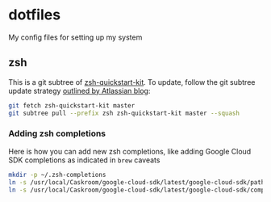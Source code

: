 # dotfiles
My config files for setting up my system

## zsh

This is a git subtree of [zsh-quickstart-kit](https://github.com/unixorn/zsh-quickstart-kit). To update, follow the git subtree update strategy [outlined by Atlassian blog](https://www.atlassian.com/git/tutorials/git-subtree):

```bash
git fetch zsh-quickstart-kit master
git subtree pull --prefix zsh zsh-quickstart-kit master --squash
```

### Adding zsh completions

Here is how you can add new zsh completions, like adding Google Cloud SDK completions as indicated in `brew` caveats

```bash
mkdir -p ~/.zsh-completions
ln -s /usr/local/Caskroom/google-cloud-sdk/latest/google-cloud-sdk/path.zsh.inc ~/.zsh-completions/path.zsh.inc
ln -s /usr/local/Caskroom/google-cloud-sdk/latest/google-cloud-sdk/completion.zsh.inc ~/.zsh-completions/completion.zsh.inc
```